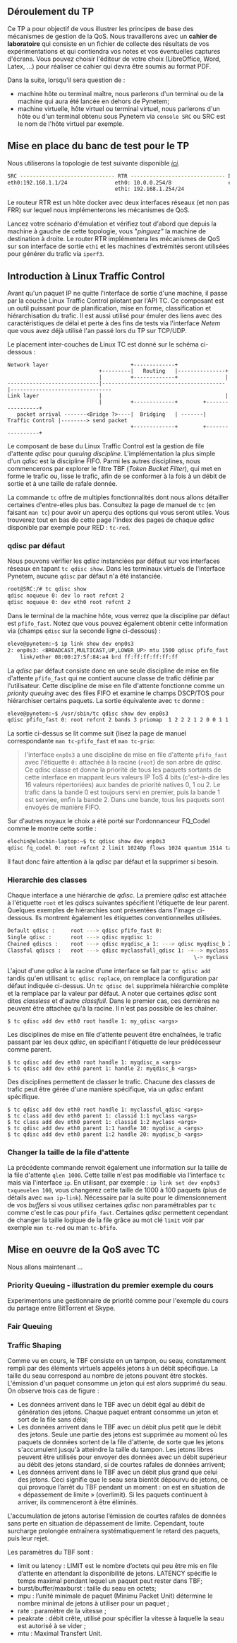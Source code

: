 ## Déroulement du TP

Ce TP a pour objectif de vous illustrer les principes de base des mécanismes de gestion de la QoS.
Nous travaillerons avec un **cahier de laboratoire** qui consiste en un fichier de collecte des résultats de vos expérimentations et qui contiendra vos notes et vos éventuelles captures d'écrans. Vous pouvez choisir l'éditeur de votre choix (LibreOffice, Word, Latex, ...) pour réaliser ce cahier qui devra être soumis au format PDF. 

Dans la suite, lorsqu'il sera question de :

* machine hôte ou terminal maître, nous parlerons d'un terminal ou de la machine qui aura été lancée en dehors de Pynetem;
* machine virtuelle, hôte virtuel ou terminal virtuel, nous parlerons d'un hôte ou d'un terminal obtenu sous Pynetem via `console SRC` ou SRC est le nom de l'hôte virtuel par exemple.

## Mise en place du banc de test pour le TP

Nous utiliserons la topologie de test suivante disponible [*ici*](qos.pnet).
```bash
SRC ------------------------------ RTR ------------------------------ DST
eth0:192.168.1.1/24               eth0: 10.0.0.254/8                  eth0:10.0.0.1/8
								  eth1: 192.168.1.254/24
```


Le routeur RTR est un hôte docker avec deux interfaces réseaux (et non pas FRR) sur lequel nous implémenterons les mécanismes de QoS.

Lancez votre scénario d'émulation et vérifiez tout d'abord que depuis la machine à gauche de cette topologie, vous "*pinguez"* la machine de destination à droite.  Le router RTR implémentera les mécanismes de QoS sur son interface de sortie `eth1` et les machines d'extrémités seront utilisées pour générer du trafic via `iperf3`.

## Introduction à Linux Traffic Control

Avant qu'un paquet IP ne quitte l'interface de sortie d'une machine, il passe par la couche Linux Traffic Control pilotant par l'API TC. Ce composant est un outil puissant pour de planification, mise en forme, classification et hiérarchisation du trafic. Il est aussi utilisé pour émuler des liens avec des caractéristiques de délai et perte à des fins de tests via l'interface *Netem* que vous avez déjà utilisé l'an passé lors du TP sur TCP/UDP. 

Le placement inter-couches de Linux TC est donné sur le schéma ci-dessous :

```
Network layer                          +-------------+
                             +---------|   Routing   |---------------+
                             |         +-------------+               |
-----------------------------|---------------------------------------|--------------------------------
Link layer                   |                                       |
                             |         +-------------+        +-----------------+
   packet arrival -------<Bridge ?>----|  Bridging   | -------| Traffic Control |--------> send packet
                                       +-------------+        +-----------------+
```

Le composant de base du Linux Traffic Control est la gestion de file d'attente *qdisc* pour *queuing discipline*. L'implémentation la plus simple d'un *qdisc* est la discipline FIFO. Parmi les autres disciplines, nous commencerons par explorer le filtre TBF (*Token Bucket Filter*), qui met en forme le trafic ou, lisse le trafic, afin de se conformer à la fois à un débit de sortie et à une taille de rafale donnée.

La commande `tc` offre de multiples fonctionnalités dont nous allons détailler certaines d'entre-elles plus bas. Consultez la page de manuel de `tc` (en faisant `man tc`) pour avoir un aperçu des options qui vous seront utiles. Vous trouverez tout en bas de cette page l'index des pages de chaque *qdisc* disponible par exemple pour RED : `tc-red`. 

### qdisc par défaut

Nous pouvons vérifier les *qdisc* instanciées par défaut sur vos interfaces réseaux en tapant `tc qdisc show`.
Dans les terminaux virtuels de l'interface Pynetem, aucune `qdisc` par défaut n'a été instanciée.

```bash
root@SRC:/# tc qdisc show
qdisc noqueue 0: dev lo root refcnt 2
qdisc noqueue 0: dev eth0 root refcnt 2
```

Dans le terminal de la machine hôte, vous verrez que la discipline par défaut est `pfifo_fast`. Notez que vous pouvez également obtenir cette information via (champs `qdisc` sur la seconde ligne ci-dessous) :

```bash
eleve@pynetem:~$ ip link show dev enp0s3
2: enp0s3: <BROADCAST,MULTICAST,UP,LOWER_UP> mtu 1500 qdisc pfifo_fast state UP mode DEFAULT group default qlen 1000
    link/ether 08:00:27:5f:84:a4 brd ff:ff:ff:ff:ff:ff
```
La *qdisc* par défaut consiste donc en une seule discipline de mise en file d'attente `pfifo_fast`  qui ne contient aucune classe de trafic définie par l'utilisateur. Cette discipline de mise en file d'attente fonctionne comme un *priority queuing* avec des files FIFO et examine le champs DSCP/TOS pour hiérarchiser certains paquets. La sortie équivalente avec `tc` donne :
```bash
eleve@pynetem:~$ /usr/sbin/tc qdisc show dev enp0s3
qdisc pfifo_fast 0: root refcnt 2 bands 3 priomap  1 2 2 2 1 2 0 0 1 1 1 1 1 1 1 1
```
La sortie ci-dessus se lit comme suit (lisez la page de manuel correspondante `man tc-pfifo_fast` et `man tc-prio`: 

> l'interface `enp0s3` a une discipline de mise en file d'attente `pfifo_fast` avec l'étiquette `0:` attachée à la racine (`root`) de son arbre de *qdisc*. Ce qdisc classe et donne la priorité de tous les paquets sortants de cette interface en mappant leurs valeurs IP ToS 4 bits (c'est-à-dire les 16 valeurs répertoriées) aux bandes de priorité natives 0, 1 ou 2. Le trafic dans la bande 0 est toujours servi en premier, puis la bande 1 est serviee, enfin la bande 2. Dans une bande, tous les paquets sont envoyés de manière FIFO.

Sur d'autres noyaux le choix a été porté sur l'ordonnanceur FQ_Codel comme le montre cette sortie :
```bash
elochin@elochin-laptop:~$ tc qdisc show dev enp0s3
qdisc fq_codel 0: root refcnt 2 limit 10240p flows 1024 quantum 1514 target 5.0ms interval 100.0ms memory_limit 32Mb ecn 
```
Il faut donc faire attention à la *qdisc* par défaut et la supprimer si besoin.

### Hierarchie des classes

Chaque interface a une hiérarchie de *qdisc*. La premiere *qdisc* est attachée à l'étiquette `root` et les *qdiscs* suivantes spécifient l'étiquette de leur parent. Quelques exemples de hiérarchies sont présentées dans l'image ci-dessous. Ils montrent également les étiquettes conventionnelles utilisées.

```bash
Default qdisc : 	root ---> qdisc pfifo_fast 0:
Single qdisc : 		root ---> qdisc myqdisc 1:
Chained qdiscs :	root ---> qdisc myqdisc_a 1: ---> qdisc myqdisc_b 2:
Classful qdiscs :	root ---> qdisc myclassfull_qdisc 1: -+--> myclass 1.1 ---> qdisc myqdisc_b 10:
                                                           \-> myclass 1.2 ---> qdisc myqdisc_b 20:
```

L'ajout d'une *qdisc* à la racine d'une interface se fait par `tc qdisc add` tandis qu'en utilisant `tc qdisc replace`, on remplace la configuration par défaut indiquée ci-dessus. Un `tc qdisc del` supprimela hiérarchie complète et la remplace par la valeur par défaut. A noter que certaines *qdisc* sont dites *classless* et d'autre *classfull*. Dans le premier cas, ces dernières ne peuvent être attachée qu'à la racine. Il n'est pas possible de les chaîner.

```
$ tc qdisc add dev eth0 root handle 1: my_qdisc <args>
```

Les disciplines de mise en file d'attente peuvent être enchaînées, le  trafic passant par les deux *qdisc*, en spécifiant l'étiquette de leur prédécesseur comme parent.

```
$ tc qdisc add dev eth0 root handle 1: myqdisc_a <args> 
$ tc qdisc add dev eth0 parent 1: handle 2: myqdisc_b <args>
```

Des disciplines permettent de classer le trafic. Chacune des classes de trafic peut être gérée d'une manière spécifique, via un *qdisc* enfant spécifique.

```
$ tc qdisc add dev eth0 root handle 1: myclassful_qdisc <args>
$ tc class add dev eth0 parent 1: classid 1:1 myclass <args>
$ tc class add dev eth0 parent 1: classid 1:2 myclass <args>
$ tc qdisc add dev eth0 parent 1:1 handle 10: myqdisc_a <args>
$ tc qdisc add dev eth0 parent 1:2 handle 20: myqdisc_b <args>
```

### Changer la taille de la file d'attente

La précédente commande renvoit également une information sur la taille de la file d'attente `qlen 1000`. Cette taille n'est pas modifiable via l'interface `tc` mais via l'interface `ip`. En utilisant, par exemple : `ip link set dev enp0s3 txqueuelen 100`, vous changerez cette taille de 1000 à 100 paquets (plus de détails avec `man ip-link`). Nécessaire par la suite pour le dimensionnement de vos *buffers* si vous utilisez certaines *qdisc* non paramétrables par `tc` comme c'est le cas pour `pfifo_fast`. Certaines *qdisc* permettent cependant de changer la taille logique de la file grâce au mot clé `limit` voir par exemple `man tc-red` ou man `tc-bfifo`.

## Mise en oeuvre de la QoS avec TC

Nous allons maintenant ...

### Priority Queuing - illustration du premier exemple du cours

Experimentons une gestionnaire de priorité comme pour l'exemple du cours du partage entre BitTorrent et Skype.



### Fair Queuing

### Traffic Shaping

Comme vu en cours, le TBF consiste en un tampon, ou seau, constamment rempli par des éléments virtuels appelés jetons à un débit spécifique. La taille du seau correspond au nombre de jetons pouvant être stockés. L'émission d'un paquet consomme un jeton qui est alors supprimé du seau. On observe trois cas de figure :

* Les données arrivent dans le TBF avec un débit égal au débit de génération des jetons. Chaque paquet entrant consomme un jeton et sort de la file sans délai;
* Les données arrivent dans le TBF avec un débit plus petit que le débit des jetons. Seule une partie des jetons est supprimée au moment où les paquets de données sortent de la file d'attente, de sorte que les jetons s'accumulent jusqu'à atteindre la taille du tampon. Les jetons libres peuvent être utilisés pour envoyer des données avec un débit supérieur au débit des jetons standard, si de courtes rafales de données arrivent;
* Les données arrivent dans le TBF avec un débit plus grand que celui des jetons. Ceci signifie que le seau sera bientôt dépourvu de jetons, ce qui provoque l’arrêt du TBF pendant un moment : on est en situation de « dépassement de limite » (overlimit). Si les paquets continuent à arriver, ils commenceront à être éliminés.

L'accumulation de jetons autorise l’émission de courtes rafales de données sans perte en situation de dépassement de limite. Cependant, toute surcharge prolongée entraînera systématiquement le retard des paquets, puis leur rejet.

Les paramètres du TBF sont :

* limit ou latency : LIMIT est le nombre d’octets qui peu être mis en file d’attente en attendant la disponibilité de jetons. LATENCY spécifie le temps maximal pendant lequel un paquet peut rester dans TBF;
* burst/buffer/maxburst : taille du seau en octets; 
* mpu : l’unité minimale de paquet (Minimu Packet Unit) détermine le nombre minimal de jetons à utiliser pour un paquet ;
* rate : paramètre de la vitesse ;
* peakrate : débit crête, utilisé pour spécifier la vitesse à laquelle la seau est autorisé à se vider ;
* mtu : Maximal Transfert Unit.